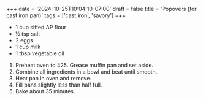+++
date = '2024-10-25T10:04:10-07:00'
draft = false
title = 'Popovers (for cast iron pan)'
tags = ['cast iron', 'savory']
+++

* 1 cup sifted AP flour
* ½ tsp salt
* 2 eggs
* 1 cup milk
* 1 tbsp vegetable oil

1. Preheat oven to 425. Grease muffin pan and set aside.
2. Combine all ingredients in a bowl and beat until smooth.
3. Heat pan in oven and remove.
4. Fill pans slightly less than half full.
5. Bake about 35 minutes.